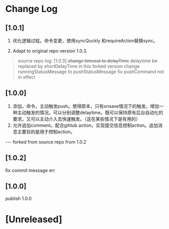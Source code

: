 # Change Log

## [1.0.1]
1. 优化逻辑过程。命令变更，使用syncQuckly 和requireAction替换sync。

2. Adapt to original repo version 1.0.3.

> source repo log:
> [1.0.3]
> ~~change timeout to delayTime~~ delaytime be replaced by shortDelayTime in this forked version
> change runningStatusMessage to pushStatusMessage
> fix pushCommand not in effect

## [1.0.0]
1. 添加，命令，主动触发push。使得原本，只有onsave情况下的触发。增加一种主动触发的情况。可以分别调整delaytime。既可以保持原有后台自动化的要求。又可以主动介入去快速触发。（这在某些情况下是有用的）
2. 允许追加comment。配合gihtub action，实现提交信息控制action。追加消息主要目的是用于控制action。


--- forked from source repo from 1.0.2

## [1.0.2]

fix commit message err

## [1.0.0]

publish 1.0.0 

# [Unreleased]
